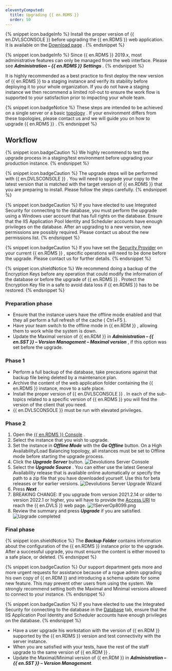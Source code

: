 ```yaml
---
eleventyComputed:
  title: Upgrading {{ en.RDMS }}
  order: 50
---
```

{% snippet icon.badgeInfo %} 
Install the proper version of {{ en.DVLSCONSOLE }} before upgrading the {{ en.RDMS }} web application. It is available on the [Download page](https://server.devolutions.net/home/download) . 
{% endsnippet %}
 
{% snippet icon.badgeInfo %} 
Since {{ en.RDMS }} 2019.x, most administrative features can only be managed from the web interface. Please see ***Administration – {{ en.RDMS }} Settings*** . 
{% endsnippet %}
 
It is highly recommended as a best practice to first deploy the new version of {{ en.RDMS }} to a staging instance and verify its stability before deploying it to your whole organization. If you do not have a staging instance we then recommend a limited roll-out to ensure the work flow is supported to your satisfaction prior to impacting your whole team.  

{% snippet icon.badgeNotice %} 
These steps are intended to be achieved on a single server or a basic [topology](/server/overview/topologies/) . If your environment differs from these topologies, please contact us and we will guide you on how to upgrade {{ en.RDMS }} . 
{% endsnippet %}
 
## Workflow 
{% snippet icon.badgeCaution %} 
We highly recommend to test the upgrade process in a staging/test environment before upgrading your production instance. 
{% endsnippet %}
 
{% snippet icon.badgeCaution %} 
The upgrade steps will be performed with {{ en.DVLSCONSOLE }} . You will need to upgrade your copy to the latest version that is matched with the target version of {{ en.RDMS }} that you are preparing to install. Please follow the steps carefully. 
{% endsnippet %}
 
{% snippet icon.badgeCaution %} 
If you have elected to use Integrated Security for connecting to the database, you must perform the upgrade using a Windows user account that has full rights on the database. Ensure that the IIS Application Pool Identity and Scheduler accounts have enough privileges on the database. After an upgrading to a new version, new permissions are possibly required. Please contact us about the new permissions list. 
{% endsnippet %}
 
{% snippet icon.badgeCaution %} 
If you have set the [Security Provider](/rdm/windows/commands/administration/settings/security-providers/) on your current {{ en.RDMS }} , specific operations will need to be done before the upgrade. Please contact us for further details. 
{% endsnippet %}
 
{% snippet icon.shieldNotice %} 
We recommend doing a backup of the Encryption Keys before any operation that could modify the information of the database or before the upgrade of {{ en.RDMS }} . Protect the Encryption Key file in a safe to avoid data loss if {{ en.RDMS }} has to be restored. 
{% endsnippet %}
 
### Preparation phase 

* Ensure that the instance users have the offline mode enabled and that they all perform a full refresh of the cache ( Ctrl+F5 ). 
* Have your team switch to the offline mode in {{ en.RDM }} , allowing them to work while the system is down. 
* Update the Maximal version of {{ en.RDM }} in ***Administration – {{ en.SST }} – Version Management – Maximal version*** , if this option was set before the upgrade.  

### Phase 1 

* Perform a full backup of the database, take precautions against that backup file being deleted by a maintenance plan. 
* Archive the content of the web application folder containing the {{ en.RDMS }} instance, move to a safe place. 
* Install the proper version of {{ en.DVLSCONSOLE }} . In each of the sub-topics related to a specific version of {{ en.RDMS }} you will find the version of the client that you need. 
* {{ en.DVLSCONSOLE }} must be run with elevated privileges.  

### Phase 2 

1. Open the [{{ en.RDMS }} Console](/server/management/devolutions-server-console/) . 
1. Select the instance that you wish to upgrade. 
1. Set the instance in ***Offline Mode*** with the ***Go Offline*** button. On a High Availability/Load Balancing topology, all instances must be set to Offline mode before starting the upgrade process. 
1. Click the ***Upgrade Server*** button. 
![Devolutions Server Console](https://webdevolutions.azureedge.net/docs/en/server/ServerOp8064.png)  
1. Select the ***Upgrade Source*** . You can either use the latest General Availability release that is available online automatically or specify the path to a zip file that you have downloaded yourself. Use this for beta releases or for earlier versions. 
![Devolutions Server Upgrade Wizard](https://webdevolutions.azureedge.net/docs/en/server/ServerOp8066.png)  
1. Press ***Next*** . 
1. BREAKING CHANGE: If you upgrade from version 2021.2.14 or older to version 2022.1 or higher, you will have to provide the [Access URI](/kb/devolutions-server/knowledge-base/access-uri/) to reach the {{ en.DVLS }} web page. 
![!!ServerOp8099.png](https://webdevolutions.azureedge.net/docs/en/server/ServerOp8099.png) 
1. Review the summary and press ***Upgrade*** if you are satisfied.  
![Upgrade completed](https://webdevolutions.azureedge.net/docs/en/server/ServerOp8067.png) 

### Final phase 

{% snippet icon.shieldNotice %} 
The ***Backup Folder*** contains information about the configuration of the {{ en.RDMS }} instance prior to the upgrade. After a successful upgrade, you must ensure the content is either moved to a safe place, or deleted. 
{% endsnippet %}
 
{% snippet icon.badgeCaution %} 
Our support department gets more and more urgent requests for assistance because of a rogue admin upgrading his own copy of {{ en.RDM }} and introducing a schema update for some new feature. This may prevent other users from using the system. We strongly recommend setting both the Maximal and Minimal versions allowed to connect to your instance. 
{% endsnippet %}
 
{% snippet icon.badgeCaution %} 
If you have elected to use the Integrated Security for connecting to the database in the [Database](/server/management/devolutions-server-console/devolutions-server-settings/database/) tab, ensure that the IIS Application Pool Identity and Scheduler accounts have enough privileges on the database. 
{% endsnippet %}
 
* Have a user upgrade his workstation with the version of {{ en.RDM }} supported by the {{ en.RDMS }} version and test connectivity with the server instance. 
* When you are satisfied with your tests, have the rest of the staff upgrade to the same version of {{ en.RDM }} . 
* Update the Maximal/Minimal version of {{ en.RDM }} in ***Administration – {{ en.SST }} – Version Management***. 

